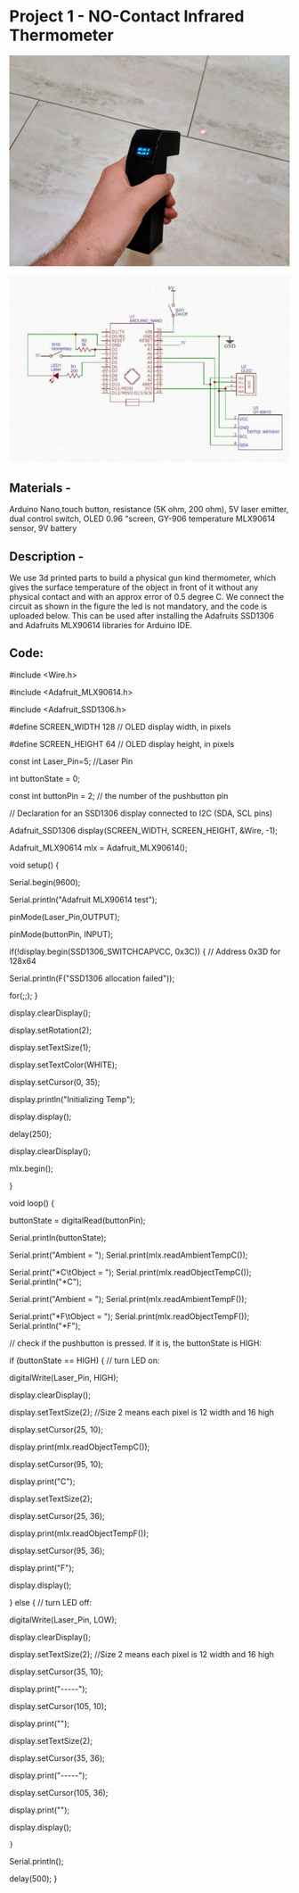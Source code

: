 # Project 1 - NO-Contact Infrared Thermometer
![thermometer](https://github.com/KJSashank/Task-1/blob/master/Project-1/Task%201.12.jpg)

![circuit](https://github.com/KJSashank/Task-1/blob/master/Project-1/task%201.11.jpg)

## Materials - 
Arduino Nano,touch button, resistance (5K ohm, 200 ohm), 5V laser emitter, dual control switch, OLED 0.96 "screen, GY-906 temperature MLX90614 sensor, 9V battery

## Description -
We use 3d printed parts to build a physical gun kind thermometer, which gives the surface temperature of the object in front of it without any physical contact and with an approx error of 0.5 degree C. We connect the circuit as shown in the figure the led is not mandatory, and the code is uploaded below. This can be used after installing the Adafruits SSD1306 and Adafruits MLX90614 libraries for Arduino IDE.

## Code:

#include <Wire.h>

#include <Adafruit_MLX90614.h>

#include <Adafruit_SSD1306.h>

#define SCREEN_WIDTH 128 // OLED display width, in pixels

#define SCREEN_HEIGHT 64 // OLED display height, in pixels

const int Laser_Pin=5;  //Laser Pin

int buttonState = 0; 

const int buttonPin = 2;     // the number of the pushbutton pin

// Declaration for an SSD1306 display connected to I2C (SDA, SCL pins)

Adafruit_SSD1306 display(SCREEN_WIDTH, SCREEN_HEIGHT, &Wire, -1);

Adafruit_MLX90614 mlx = Adafruit_MLX90614();

void setup() {

Serial.begin(9600);

Serial.println("Adafruit MLX90614 test"); 
  
  pinMode(Laser_Pin,OUTPUT);

pinMode(buttonPin, INPUT);
  
  if(!display.begin(SSD1306_SWITCHCAPVCC, 0x3C)) { // Address 0x3D for 128x64

Serial.println(F("SSD1306 allocation failed"));

for(;;);
  }
  
  display.clearDisplay();
  
  display.setRotation(2);
  
  display.setTextSize(1);
  
  display.setTextColor(WHITE);
  
  display.setCursor(0, 35);
  
  display.println("Initializing Temp");
  
  display.display();
  
  delay(250);
  
  display.clearDisplay();

  mlx.begin(); 
  
}

void loop() {

  buttonState = digitalRead(buttonPin);
  
  Serial.println(buttonState);
  
  Serial.print("Ambient = "); Serial.print(mlx.readAmbientTempC()); 
  
  Serial.print("*C\tObject = "); Serial.print(mlx.readObjectTempC()); Serial.println("*C");
  
  Serial.print("Ambient = "); Serial.print(mlx.readAmbientTempF()); 
  
  Serial.print("*F\tObject = "); Serial.print(mlx.readObjectTempF()); Serial.println("*F");
  
  // check if the pushbutton is pressed. If it is, the buttonState is HIGH:
  
  if (buttonState == HIGH) {
    // turn LED on:
  
  digitalWrite(Laser_Pin, HIGH);
  
  display.clearDisplay();
  
  display.setTextSize(2);  //Size 2 means each pixel is 12 width and 16 high
  
  display.setCursor(25, 10);
  
  display.print(mlx.readObjectTempC());
  
  display.setCursor(95, 10);
  
  display.print("C");
  
  display.setTextSize(2);
  
  display.setCursor(25, 36);
  
  display.print(mlx.readObjectTempF());
  
  display.setCursor(95, 36);
  
  display.print("F");
  
  display.display();
  
   }
    else {
    // turn LED off:
  
  digitalWrite(Laser_Pin, LOW);
  
  display.clearDisplay();
  
  display.setTextSize(2);  //Size 2 means each pixel is 12 width and 16 high
  
  display.setCursor(35, 10);
  
  display.print("-----");
  
  display.setCursor(105, 10);
  
  display.print("");
  
  display.setTextSize(2);
  
  display.setCursor(35, 36);
  
  display.print("-----");
  
  display.setCursor(105, 36);
  
  display.print("");
  
  display.display();
  
    }

  
 Serial.println();
 
 delay(500);
}


